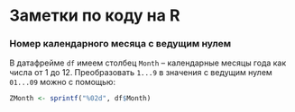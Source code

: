 # Заметки по коду на R

### Номер календарного месяца с ведущим нулем
В датафрейме `df` имеем столбец `Month` – календарные месяцы года как числа от 1 до 12. Преобразовать `1...9` в значения с ведущим нулем `01...09` можно с помощью:
```r
ZMonth <- sprintf("%02d", df$Month)
```
